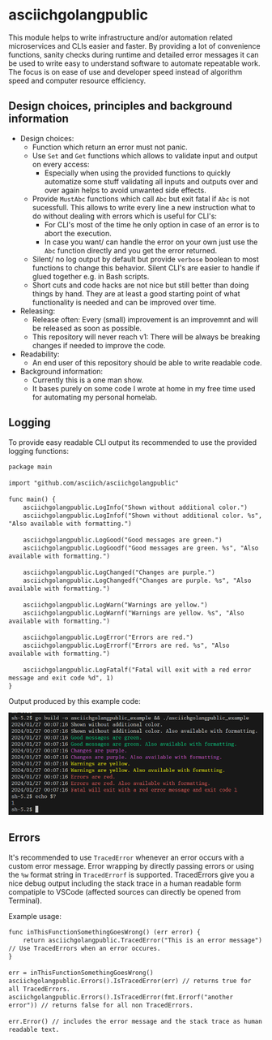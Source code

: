 # asciichgolangpublic

This module helps to write infrastructure and/or automation related microservices and CLIs easier and faster.
By providing a lot of convenience functions, sanity checks during runtime and detailed error messages it can be used to write easy to understand software to automate repeatable work.
The focus is on ease of use and developer speed instead of algorithm speed and computer resource efficiency. 

## Design choices, principles and background information

* Design choices:
	* Function which return an error must not panic.
	* Use `Set` and `Get` functions which allows to validate input and output on every access:
		* Especially when using the provided functions to quickly automatize some stuff validating all inputs and outputs over and over again helps to avoid unwanted side effects.
	* Provide `MustAbc` functions which call `Abc` but exit fatal if `Abc` is not sucessfull. This allows to write every line a new instruction what to do without dealing with errors which is useful for CLI's:
		* For CLI's most of the time he only option in case of an error is to abort the execution.
		* In case you want/ can handle the error on your own just use the `Abc` function directly and you get the error returned.
	* Silent/ no log output by default but provide `verbose` boolean to most functions to change this behavior. Silent CLI's are easier to handle if glued together e.g. in Bash scripts.
	* Short cuts and code hacks are not nice but still better than doing things by hand. They are at least a good starting point of what functionality is needed and can be improved over time.
* Releasing:
	* Release often: Every (small) improvement is an improvemnt and will be released as soon as possible.
	* This repository will never reach v1: There will be always be breaking changes if needed to improve the code.
* Readability:
	* An end user of this repository should be able to write readable code.
* Background information:
	* Currently this is a one man show.
	* It bases purely on some code I wrote at home in my free time used for automating my personal homelab.

## Logging

To provide easy readable CLI output its recommended to use the provided logging functions:

```golang
package main

import "github.com/asciich/asciichgolangpublic"

func main() {
	asciichgolangpublic.LogInfo("Shown without additional color.")
	asciichgolangpublic.LogInfof("Shown without additional color. %s", "Also available with formatting.")

	asciichgolangpublic.LogGood("Good messages are green.")
	asciichgolangpublic.LogGoodf("Good messages are green. %s", "Also available with formatting.")

	asciichgolangpublic.LogChanged("Changes are purple.")
	asciichgolangpublic.LogChangedf("Changes are purple. %s", "Also available with formatting.")

	asciichgolangpublic.LogWarn("Warnings are yellow.")
	asciichgolangpublic.LogWarnf("Warnings are yellow. %s", "Also available with formatting.")

	asciichgolangpublic.LogError("Errors are red.")
	asciichgolangpublic.LogErrorf("Errors are red. %s", "Also available with formatting.")

	asciichgolangpublic.LogFatalf("Fatal will exit with a red error message and exit code %d", 1)
}
```

Output produced by this example code:

![](docs/log_example.png)

## Errors

It's recommended to use `TracedError` whenever an error occurs with a custom error message.
Error wrapping by directly passing errors or using the `%w` format string in `TracedErrorf` is supported.
TracedErrors give you a nice debug output including the stack trace in a human readable form compatiple to VSCode (affected sources can directly be opened from Terminal).

Example usage:
```golang
func inThisFunctionSomethingGoesWrong() (err error) {
    return asciichgolangpublic.TracedError("This is an error message") // Use TracedErrors when an error occures.
}

err = inThisFunctionSomethingGoesWrong()
asciichgolangpublic.Errors().IsTracedError(err) // returns true for all TracedErrors.
asciichgolangpublic.Errors().IsTracedError(fmt.Errorf("another error")) // returns false for all non TracedErrors.

err.Error() // includes the error message and the stack trace as human readable text.
```
